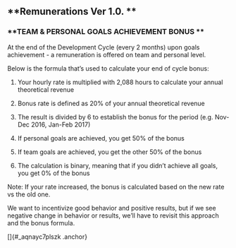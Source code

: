 **Remunerations Ver 1.0. **
---------------------------

### **TEAM & PERSONAL GOALS ACHIEVEMENT BONUS **

At the end of the Development Cycle (every 2 months) upon goals
achievement - a remuneration is offered on team and personal level.

Below is the formula that’s used to calculate your end of cycle bonus:

1.  Your hourly rate is multiplied with 2,088 hours to calculate your
    annual theoretical revenue

2.  Bonus rate is defined as 20% of your annual theoretical revenue

3.  The result is divided by 6 to establish the bonus for the period
    (e.g. Nov-Dec 2016, Jan-Feb 2017)

4.  If personal goals are achieved, you get 50% of the bonus

5.  If team goals are achieved, you get the other 50% of the bonus

6.  The calculation is binary, meaning that if you didn’t achieve all
    goals, you get 0% of the bonus

Note: If your rate increased, the bonus is calculated based on the new
rate vs the old one.

We want to incentivize good behavior and positive results, but if we see
negative change in behavior or results, we’ll have to revisit this
approach and the bonus formula.

[]{#_aqnayc7plszk .anchor}
